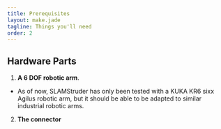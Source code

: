 ```yaml
---
title: Prerequisites
layout: make.jade
tagline: Things you'll need
order: 2
---
```


## Hardware Parts

1. **A 6 DOF robotic arm**. 
 - As of now, SLAMStruder has only been tested with a KUKA KR6 sixx Agilus robotic arm, but it should be able to be adapted to similar industrial robotic arms.
2. **The connector**
